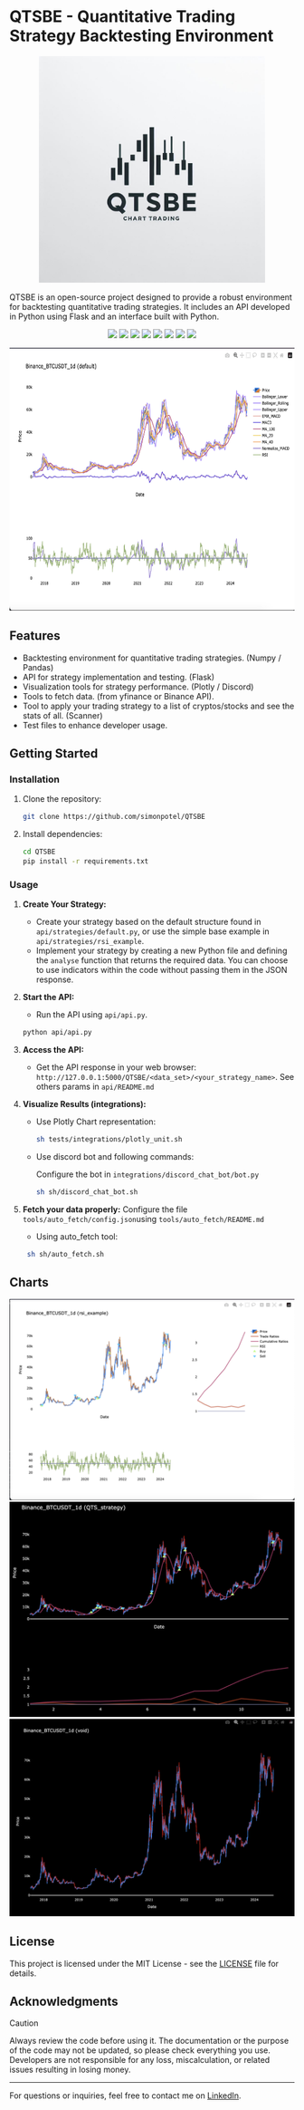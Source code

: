 # QTSBE - Quantitative Trading Strategy Backtesting Environment

<p align="center">
  <img src="https://github.com/simonpotel/QTSBE/blob/master/assets/logo.jpeg?raw=true" width="400" height="400">
</p>

QTSBE is an open-source project designed to provide a robust environment for backtesting quantitative trading strategies. It includes an API developed in Python using Flask and an interface built with Python.

<p align="center">
  <img src="https://img.shields.io/badge/Python-FFD43B?style=for-the-badge&logo=python&logoColor=blue">
  <img src="https://img.shields.io/badge/flask-%23000.svg?style=for-the-badge&logo=flask&logoColor=white">
  <img src="https://img.shields.io/badge/pandas-%23150458.svg?style=for-the-badge&logo=pandas&logoColor=white">
  <img src="https://img.shields.io/badge/numpy-%23013243.svg?style=for-the-badge&logo=numpy&logoColor=white">
  <img src="https://img.shields.io/badge/Plotly-%233F4F75.svg?style=for-the-badge&logo=plotly&logoColor=white">
  <img src="https://img.shields.io/badge/Binance-FCD535?style=for-the-badge&logo=binance&logoColor=white">
  <img src="https://img.shields.io/badge/Yahoo!-6001D2?style=for-the-badge&logo=Yahoo!&logoColor=white">
  <img src="https://img.shields.io/badge/Linux-FCC624?style=for-the-badge&logo=linux&logoColor=black">
</p>

<p align="center">
  <img src="https://github.com/simonpotel/QTSBE/blob/master/assets/integration/plotly/white_2.png?raw=true" width="618.8" height="463.8">
</p>

## Features

- Backtesting environment for quantitative trading strategies. (Numpy / Pandas)
- API for strategy implementation and testing. (Flask)
- Visualization tools for strategy performance. (Plotly / Discord)
- Tools to fetch data. (from yfinance or Binance API).
- Tool to apply your trading strategy to a list of cryptos/stocks and see the stats of all. (Scanner)
- Test files to enhance developer usage.

## Getting Started

### Installation

1. Clone the repository:

   ```bash
   git clone https://github.com/simonpotel/QTSBE
   ```

2. Install dependencies:

   ```bash
   cd QTSBE
   pip install -r requirements.txt
   ```

### Usage

1. **Create Your Strategy:**
   - Create your strategy based on the default structure found in `api/strategies/default.py`, or use the simple base example in `api/strategies/rsi_example`.
   - Implement your strategy by creating a new Python file and defining the `analyse` function that returns the required data. You can choose to use indicators within the code without passing them in the JSON response.

2. **Start the API:**
   - Run the API using `api/api.py`.

   ```bash
   python api/api.py
   ```

3. **Access the API:**
   - Get the API response in your web browser: `http://127.0.0.1:5000/QTSBE/<data_set>/<your_strategy_name>`.
     See others params in `api/README.md`

4. **Visualize Results (integrations):**
   
     - Use Plotly Chart representation:
    
       ```bash
       sh tests/integrations/plotly_unit.sh
       ```
  
     - Use discord bot and following commands:
    
       Configure the bot in `integrations/discord_chat_bot/bot.py`
    
       ```bash
       sh sh/discord_chat_bot.sh
       ```

5.  **Fetch your data properly:**
      Configure the file `tools/auto_fetch/config.json`using `tools/auto_fetch/README.md`
      - Using auto_fetch tool:

       ```bash
        sh sh/auto_fetch.sh
       ```

## Charts

![image](https://github.com/simonpotel/QTSBE/blob/master/assets/integration/plotly/white_3.png?raw=true)
![image](https://github.com/simonpotel/QTSBE/blob/master/assets/integration/plotly/black_2.png?raw=true)
![image](https://github.com/simonpotel/QTSBE/blob/master/assets/integration/plotly/void.png?raw=true)

## License

This project is licensed under the MIT License - see the [LICENSE](LICENSE) file for details.

## Acknowledgments

> [!CAUTION]  
> Always review the code before using it. The documentation or the purpose of the code may not be updated, so please check everything you use. 
> Developers are not responsible for any loss, miscalculation, or related issues resulting in losing money.

---

For questions or inquiries, feel free to contact me on [LinkedIn](https://www.linkedin.com).
